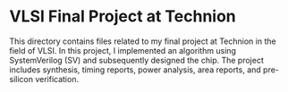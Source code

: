 # VLSI Final Project at Technion

This directory contains files related to my final project at Technion in the field of VLSI. In this project, I implemented an algorithm using SystemVerilog (SV) and subsequently designed the chip. The project includes synthesis, timing reports, power analysis, area reports, and pre-silicon verification.
